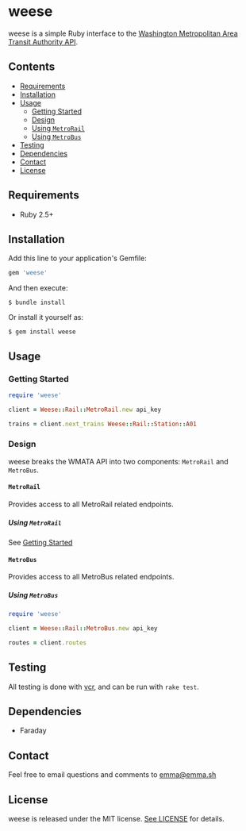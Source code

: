 # weese
weese is a simple Ruby interface to the [Washington Metropolitan Area Transit Authority API](https://developer.wmata.com).

## Contents
- [Requirements](#requirements)
- [Installation](#installation)
- [Usage](#usage)
    - [Getting Started](#getting-started)
    - [Design](#design)
    - [Using `MetroRail`](#using-MetroRail)
    - [Using `MetroBus`](#using-MetroBus)
- [Testing](#testing)
- [Dependencies](#dependencies)
- [Contact](#contact)
- [License](#license)

## Requirements
 - Ruby 2.5+

## Installation

Add this line to your application's Gemfile:

```ruby
gem 'weese'
```

And then execute:

    $ bundle install

Or install it yourself as:

    $ gem install weese

## Usage

### Getting Started
```ruby
require 'weese'

client = Weese::Rail::MetroRail.new api_key

trains = client.next_trains Weese::Rail::Station::A01
```

### Design
weese breaks the WMATA API into two components: `MetroRail` and `MetroBus`.

#### `MetroRail`
Provides access to all MetroRail related endpoints.

##### Using `MetroRail`
See [Getting Started](#getting-started)

#### `MetroBus`
Provides access to all MetroBus related endpoints.

##### Using `MetroBus`
```ruby
require 'weese'

client = Weese::Rail::MetroBus.new api_key

routes = client.routes
```

## Testing
All testing is done with [vcr](https://github.com/vcr/vcr), and can be run with `rake test`.

## Dependencies
- Faraday

## Contact
Feel free to email questions and comments to [emma@emma.sh](mailto:emma@emma.sh)

## License
weese is released under the MIT license. [See LICENSE](https://github.com/emma-k-alexandra/weese/blob/master/LICENSE) for details.